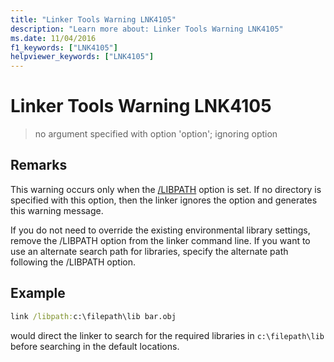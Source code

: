 ```yaml
---
title: "Linker Tools Warning LNK4105"
description: "Learn more about: Linker Tools Warning LNK4105"
ms.date: 11/04/2016
f1_keywords: ["LNK4105"]
helpviewer_keywords: ["LNK4105"]
---
```

# Linker Tools Warning LNK4105

> no argument specified with option 'option'; ignoring option

## Remarks

This warning occurs only when the [/LIBPATH](../../build/reference/libpath-additional-libpath.md) option is set. If no directory is specified with this option, then the linker ignores the option and generates this warning message.

If you do not need to override the existing environmental library settings, remove the /LIBPATH option from the linker command line. If you want to use an alternate search path for libraries, specify the alternate path following the /LIBPATH option.

## Example

```cmd
link /libpath:c:\filepath\lib bar.obj
```

would direct the linker to search for the required libraries in `c:\filepath\lib` before searching in the default locations.
